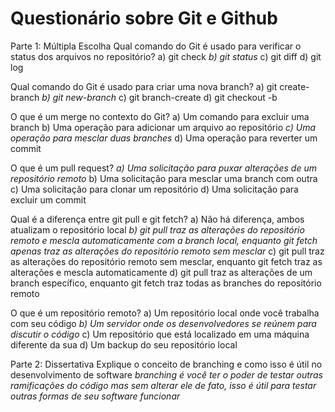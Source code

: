 # Questionário sobre Git e Github

Parte 1: Múltipla Escolha
Qual comando do Git é usado para verificar o status dos arquivos no repositório?
a) git check
*b) git status*
c) git diff
d) git log

Qual comando do Git é usado para criar uma nova branch?
a) git create-branch
*b) git new-branch*
c) git branch-create
d) git checkout -b

O que é um merge no contexto do Git?
a) Um comando para excluir uma branch
b) Uma operação para adicionar um arquivo ao repositório
*c) Uma operação para mesclar duas branches*
d) Uma operação para reverter um commit

O que é um pull request?
*a) Uma solicitação para puxar alterações de um repositório remoto*
b) Uma solicitação para mesclar uma branch com outra
c) Uma solicitação para clonar um repositório
d) Uma solicitação para excluir um commit

Qual é a diferença entre git pull e git fetch?
a) Não há diferença, ambos atualizam o repositório local
*b) git pull traz as alterações do repositório remoto e mescla automaticamente com a branch local, enquanto git fetch apenas traz as alterações do repositório remoto sem mesclar*
c) git pull traz as alterações do repositório remoto sem mesclar, enquanto git fetch traz as alterações e mescla automaticamente
d) git pull traz as alterações de um branch específico, enquanto git fetch traz todas as branches do repositório remoto

O que é um repositório remoto?
a) Um repositório local onde você trabalha com seu código
*b) Um servidor onde os desenvolvedores se reúnem para discutir o código*
c) Um repositório que está localizado em uma máquina diferente da sua
d) Um backup do seu repositório local

Parte 2: Dissertativa
Explique o conceito de branching e como isso é útil no desenvolvimento de software
*branching é você ter o poder de testar outras ramificações do código mas sem alterar ele de fato, isso é útil para testar outras formas de seu software funcionar*
